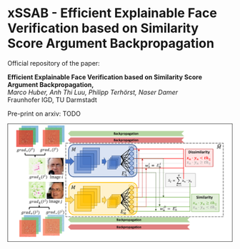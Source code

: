 # xSSAB - Efficient Explainable Face Verification based on Similarity Score Argument Backpropagation

Official repository of the paper: 

**Efficient Explainable Face Verification based on Similarity Score Argument Backpropagation,**  
*Marco Huber, Anh Thi Luu, Philipp Terhörst, Naser Damer*  
Fraunhofer IGD, TU Darmstadt

Pre-print on arxiv: TODO

![](xSSAB_Overview.png)


